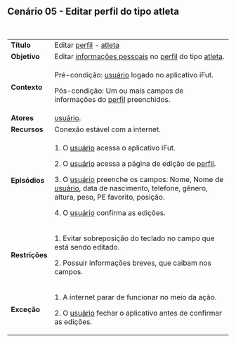 ## Cenário 05 - Editar perfil do tipo atleta
<br>

<table class="table table-striped border">
    <tr>
        <td>
            <b>Título</b>
        </td>
        <td>
            Editar  <a href="../../lexico/#perfil">perfil</a> - <a href="../../lexico/#atleta">atleta</a>
        </td>
    </tr>
    <tr>
        <td>
            <b>Objetivo</b>
        </td>
        <td>
            Editar  <a href="../../lexico/#informacoes-pessoais">informações pessoais</a> no  <a href="../../lexico/#perfil">perfil</a> do tipo <a href="../../lexico/#atleta">atleta</a>.
        </td>
    </tr>
    <tr>
        <td>
            <b>Contexto</b>
        </td>
        <td>
            <p>Pré-condição:  <a href="../../lexico/#usuario">usuário</a> logado no aplicativo iFut.</p>
            <p>Pós-condição: Um ou mais campos de informações do  <a href="../../lexico/#perfil">perfil</a> preenchidos.</p>
        </td>
    </tr>
    <tr>
        <td>
            <b>Atores</b>
        </td>
        <td>
             <a href="../../lexico/#usuario">usuário</a>.
        </td>
    </tr>
    <tr>
        <td>
            <b>Recursos</b>
        </td>
        <td>
            Conexão estável com a internet.
        </td>
    </tr>
    <tr>
        <td>
            <b>Episódios</b>
        </td>
        <td>
            <p>1. O  <a href="../../lexico/#usuario">usuário</a> acessa o aplicativo iFut.</p>
            <p>2. O  <a href="../../lexico/#usuario">usuário</a> acessa a página de edição de  <a href="../../lexico/#perfil">perfil</a>.</p>
            <p>3. O  <a href="../../lexico/#usuario">usuário</a> preenche os campos: Nome, Nome de  <a href="../../lexico/#usuario">usuário</a>, data de nascimento, telefone, gênero, altura, peso, PE favorito, posição.</p>
            <p>4. O  <a href="../../lexico/#usuario">usuário</a> confirma as edições.</p>
        </td>
    </tr>
    <tr>
        <td>
            <b>Restrições</b>
        </td>
        <td>
            <p>1. Evitar sobreposição do teclado no campo que está sendo editado.</p>
            <p> 2. Possuir informações breves, que caibam nos campos.</p>
        </td>
    </tr>
    <tr>
        <td>
            <b>Exceção</b>
        </td>
        <td>
            <p>1. A internet parar de funcionar no meio da ação.</p>
            <p>2. O  <a href="../../lexico/#usuario">usuário</a> fechar o aplicativo antes de confirmar as edições.</p>
        </td>
    </tr>
</table>